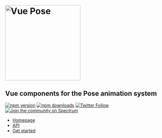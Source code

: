 # <a href="https://popmotion.io"><img src="https://user-images.githubusercontent.com/7850794/37059519-9a190c14-2185-11e8-894f-e82a99f45171.png" width="243" alt="Vue Pose" /></a>

## Vue components for the Pose animation system

[![npm version](https://img.shields.io/npm/v/vue-pose.svg?style=flat-square)](https://www.npmjs.com/package/vue-pose)
[![npm downloads](https://img.shields.io/npm/dm/vue-pose.svg?style=flat-square)](https://www.npmjs.com/package/vue-pose)
[![Twitter Follow](https://img.shields.io/twitter/follow/popmotionjs.svg?style=social&label=Follow)](http://twitter.com/popmotionjs)
[![Join the community on Spectrum](https://withspectrum.github.io/badge/badge.svg)](https://spectrum.chat/popmotion)

- [Homepage](https://popmotion.io/pose)
- [API](https://popmotion.io/pose/api)
- [Get started](https://popmotion.io/pose/learn/get-started)

